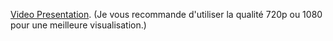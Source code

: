 [Video Presentation](https://drive.google.com/file/d/1mXu8cAY_8M02HZIDlxUNL0GH9WjirErj/view?usp=drive_link).
(Je vous recommande d'utiliser la qualité 720p ou 1080 pour une meilleure visualisation.)
